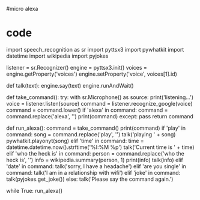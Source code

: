 #micro alexa
# code
import speech_recognition as sr
import pyttsx3
import pywhatkit
import datetime
import wikipedia
import pyjokes

listener = sr.Recognizer()
engine = pyttsx3.init()
voices = engine.getProperty('voices')
engine.setProperty('voice', voices[1].id)


def talk(text):
    engine.say(text)
    engine.runAndWait()


def take_command():
    try:
        with sr.Microphone() as source:
            print('listening...')
            voice = listener.listen(source)
            command = listener.recognize_google(voice)
            command = command.lower()
            if 'alexa' in command:
                command = command.replace('alexa', '')
                print(command)
    except:
        pass
    return command


def run_alexa():
    command = take_command()
    print(command)
    if 'play' in command:
        song = command.replace('play', '')
        talk('playing ' + song)
        pywhatkit.playonyt(song)
    elif 'time' in command:
        time = datetime.datetime.now().strftime('%I:%M %p')
        talk('Current time is ' + time)
    elif 'who the heck is' in command:
        person = command.replace('who the heck is', '')
        info = wikipedia.summary(person, 1)
        print(info)
        talk(info)
    elif 'date' in command:
        talk('sorry, I have a headache')
    elif 'are you single' in command:
        talk('I am in a relationship with wifi')
    elif 'joke' in command:
        talk(pyjokes.get_joke())
    else:
        talk('Please say the command again.')


while True:
    run_alexa()
